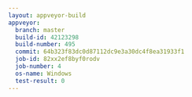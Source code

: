 ```yaml
---
layout: appveyor-build
appveyor:
  branch: master
  build-id: 42123298
  build-number: 495
  commit: 64b323f83dc0d87112dc9e3a30dc4f8ea31933f1
  job-id: 82xx2ef8byf0rodv
  job-number: 4
  os-name: Windows
  test-result: 0
---
```

